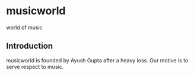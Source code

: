 # musicworld
 world of music
## Introduction
musicworld is founded by Ayush Gupta after a heavy loss. Our motive is to serve respect to music.
